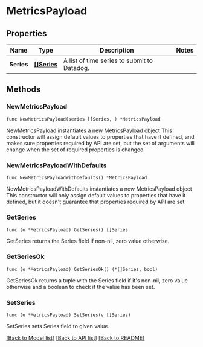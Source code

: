 # MetricsPayload

## Properties

Name | Type | Description | Notes
------------ | ------------- | ------------- | -------------
**Series** | [**[]Series**](Series.md) | A list of time series to submit to Datadog. | 

## Methods

### NewMetricsPayload

`func NewMetricsPayload(series []Series, ) *MetricsPayload`

NewMetricsPayload instantiates a new MetricsPayload object
This constructor will assign default values to properties that have it defined,
and makes sure properties required by API are set, but the set of arguments
will change when the set of required properties is changed

### NewMetricsPayloadWithDefaults

`func NewMetricsPayloadWithDefaults() *MetricsPayload`

NewMetricsPayloadWithDefaults instantiates a new MetricsPayload object
This constructor will only assign default values to properties that have it defined,
but it doesn't guarantee that properties required by API are set

### GetSeries

`func (o *MetricsPayload) GetSeries() []Series`

GetSeries returns the Series field if non-nil, zero value otherwise.

### GetSeriesOk

`func (o *MetricsPayload) GetSeriesOk() (*[]Series, bool)`

GetSeriesOk returns a tuple with the Series field if it's non-nil, zero value otherwise
and a boolean to check if the value has been set.

### SetSeries

`func (o *MetricsPayload) SetSeries(v []Series)`

SetSeries sets Series field to given value.



[[Back to Model list]](../README.md#documentation-for-models) [[Back to API list]](../README.md#documentation-for-api-endpoints) [[Back to README]](../README.md)


